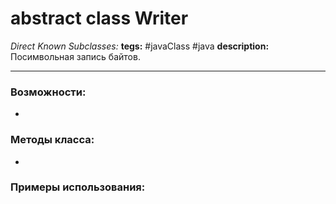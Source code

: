 # abstract class Writer
*Direct Known Subclasses:* 
**tegs:** #javaClass #java
**description:** Посимвольная запись байтов.

---
### Возможности:
- 
### Методы класса:
- 

### Примеры использования:
